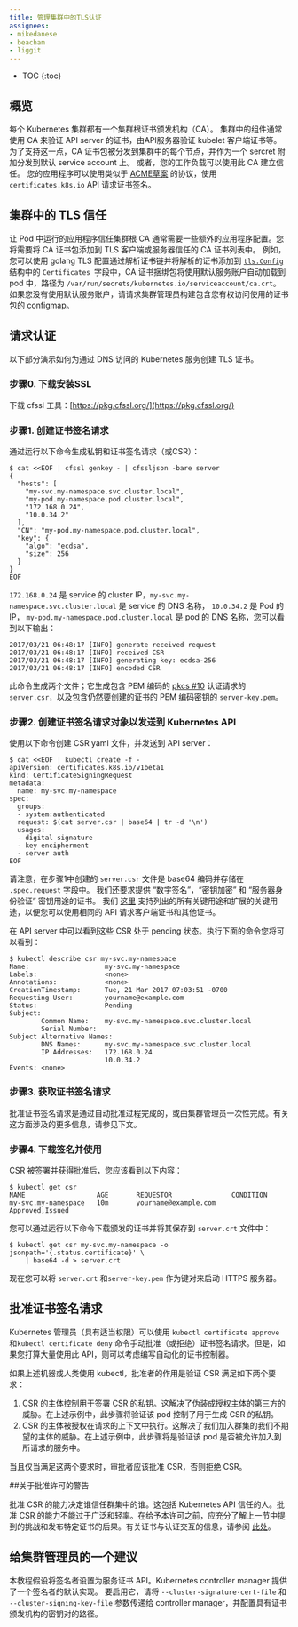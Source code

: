 ```yaml
---
title: 管理集群中的TLS认证
assignees:
- mikedanese
- beacham
- liggit
---
```


* TOC
{:toc}



## 概览

每个 Kubernetes 集群都有一个集群根证书颁发机构（CA）。 集群中的组件通常使用 CA 来验证 API server 的证书，由API服务器验证 kubelet 客户端证书等。为了支持这一点，CA 证书包被分发到集群中的每个节点，并作为一个 sercret 附加分发到默认 service account 上。 或者，您的工作负载可以使用此 CA 建立信任。 您的应用程序可以使用类似于 [ACME草案](https://github.com/ietf-wg-acme/acme/) 的协议，使用 `certificates.k8s.io` API 请求证书签名。



## 集群中的 TLS 信任

让 Pod 中运行的应用程序信任集群根 CA 通常需要一些额外的应用程序配置。您将需要将 CA 证书包添加到 TLS 客户端或服务器信任的 CA 证书列表中。 例如，您可以使用 golang TLS 配置通过解析证书链并将解析的证书添加到 [`tls.Config`](https://godoc.org/crypto/tls#Config) 结构中的 `Certificates `字段中，CA 证书捆绑包将使用默认服务账户自动加载到 pod 中，路径为 `/var/run/secrets/kubernetes.io/serviceaccount/ca.crt`。 如果您没有使用默认服务账户，请请求集群管理员构建包含您有权访问使用的证书包的 configmap。



## 请求认证

以下部分演示如何为通过 DNS 访问的 Kubernetes 服务创建 TLS 证书。

### 步骤0. 下载安装SSL

下载 cfssl 工具：[https://pkg.cfssl.org/](https://pkg.cfssl.org/)



### 步骤1. 创建证书签名请求

通过运行以下命令生成私钥和证书签名请求（或CSR）：


```console
$ cat <<EOF | cfssl genkey - | cfssljson -bare server
{
  "hosts": [
    "my-svc.my-namespace.svc.cluster.local",
    "my-pod.my-namespace.pod.cluster.local",
    "172.168.0.24",
    "10.0.34.2"
  ],
  "CN": "my-pod.my-namespace.pod.cluster.local",
  "key": {
    "algo": "ecdsa",
    "size": 256
  }
}
EOF
```



 `172.168.0.24`  是 service 的 cluster IP，`my-svc.my-namespace.svc.cluster.local`  是 service 的 DNS 名称， `10.0.34.2` 是 Pod 的 IP， `my-pod.my-namespace.pod.cluster.local` 是 pod 的 DNS 名称，您可以看到以下输出：

```
2017/03/21 06:48:17 [INFO] generate received request
2017/03/21 06:48:17 [INFO] received CSR
2017/03/21 06:48:17 [INFO] generating key: ecdsa-256
2017/03/21 06:48:17 [INFO] encoded CSR
```


此命令生成两个文件；它生成包含 PEM 编码的 [pkcs #10](https://tools.ietf.org/html/rfc2986) 认证请求的 `server.csr`，以及包含仍然要创建的证书的 PEM 编码密钥的 `server-key.pem`。




### 步骤2. 创建证书签名请求对象以发送到 Kubernetes API

使用以下命令创建 CSR yaml 文件，并发送到 API server：

```console
$ cat <<EOF | kubectl create -f -
apiVersion: certificates.k8s.io/v1beta1
kind: CertificateSigningRequest
metadata:
  name: my-svc.my-namespace
spec:
  groups:
  - system:authenticated
  request: $(cat server.csr | base64 | tr -d '\n')
  usages:
  - digital signature
  - key encipherment
  - server auth
EOF
```


请注意，在步骤1中创建的 `server.csr` 文件是 base64 编码并存储在 `.spec.request` 字段中。 我们还要求提供 “数字签名”，“密钥加密” 和 “服务器身份验证” 密钥用途的证书。 我们 [这里](https://godoc.org/k8s.io/client-go/pkg/apis/certificates/v1beta1#KeyUsage) 支持列出的所有关键用途和扩展的关键用途，以便您可以使用相同的 API 请求客户端证书和其他证书。

在 API server 中可以看到这些 CSR 处于 pending 状态。执行下面的命令您将可以看到：

```console
$ kubectl describe csr my-svc.my-namespace
Name:                   my-svc.my-namespace
Labels:                 <none>
Annotations:            <none>
CreationTimestamp:      Tue, 21 Mar 2017 07:03:51 -0700
Requesting User:        yourname@example.com
Status:                 Pending
Subject:
        Common Name:    my-svc.my-namespace.svc.cluster.local
        Serial Number:
Subject Alternative Names:
        DNS Names:      my-svc.my-namespace.svc.cluster.local
        IP Addresses:   172.168.0.24
                        10.0.34.2
Events: <none>
```



### 步骤3. 获取证书签名请求

批准证书签名请求是通过自动批准过程完成的，或由集群管理员一次性完成。有关这方面涉及的更多信息，请参见下文。

### 步骤4. 下载签名并使用

CSR 被签署并获得批准后，您应该看到以下内容：


```console
$ kubectl get csr
NAME                  AGE       REQUESTOR               CONDITION
my-svc.my-namespace   10m       yourname@example.com    Approved,Issued
```



您可以通过运行以下命令下载颁发的证书并将其保存到 `server.crt` 文件中：


```console
$ kubectl get csr my-svc.my-namespace -o jsonpath='{.status.certificate}' \
    | base64 -d > server.crt
```




现在您可以将 `server.crt` 和`server-key.pem` 作为键对来启动 HTTPS 服务器。



## 批准证书签名请求

Kubernetes 管理员（具有适当权限）可以使用 `kubectl certificate approve` 和`kubectl certificate deny` 命令手动批准（或拒绝）证书签名请求。但是，如果您打算大量使用此 API，则可以考虑编写自动化的证书控制器。

如果上述机器或人类使用 kubectl，批准者的作用是验证 CSR 满足如下两个要求：

1. CSR 的主体控制用于签署 CSR 的私钥。这解决了伪装成授权主体的第三方的威胁。在上述示例中，此步骤将验证该 pod 控制了用于生成 CSR 的私钥。
2. CSR 的主体被授权在请求的上下文中执行。这解决了我们加入群集的我们不期望的主体的威胁。在上述示例中，此步骤将是验证该 pod 是否被允许加入到所请求的服务中。

当且仅当满足这两个要求时，审批者应该批准 CSR，否则拒绝 CSR。



##关于批准许可的警告

批准 CSR 的能力决定谁信任群集中的谁。这包括 Kubernetes API 信任的人。批准 CSR 的能力不能过于广泛和轻率。在给予本许可之前，应充分了解上一节中提到的挑战和发布特定证书的后果。有关证书与认证交互的信息，请参阅 [此处](/docs/admin/authentication#x509-client-certs)。



## 给集群管理员的一个建议

本教程假设将签名者设置为服务证书 API。Kubernetes controller manager 提供了一个签名者的默认实现。 要启用它，请将 `--cluster-signature-cert-file` 和 `--cluster-signing-key-file` 参数传递给 controller manager，并配置具有证书颁发机构的密钥对的路径。